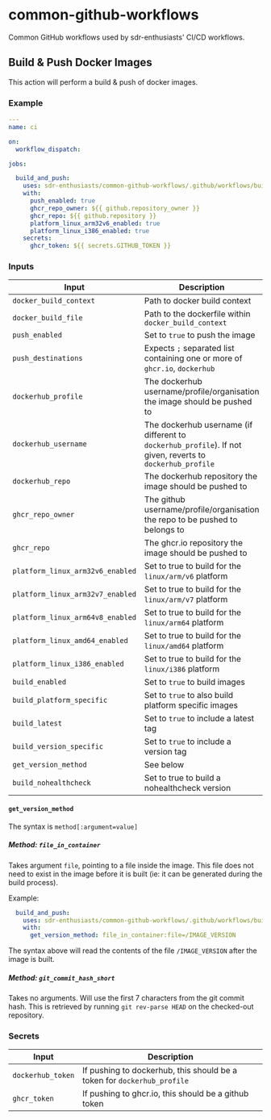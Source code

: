 # common-github-workflows

Common GitHub workflows used by sdr-enthusiasts' CI/CD workflows.

## Build & Push Docker Images

This action will perform a build & push of docker images.

### Example

```yaml
---
name: ci

on:
  workflow_dispatch:

jobs:

  build_and_push:
    uses: sdr-enthusiasts/common-github-workflows/.github/workflows/build_and_push_image.yml@main
    with:
      push_enabled: true
      ghcr_repo_owner: ${{ github.repository_owner }}
      ghcr_repo: ${{ github.repository }}
      platform_linux_arm32v6_enabled: true
      platform_linux_i386_enabled: true
    secrets:
      ghcr_token: ${{ secrets.GITHUB_TOKEN }}
```

### Inputs

| Input | Description | Required | Default |
| ----- | ----------- | -------- | ------- |
| `docker_build_context` | Path to docker build context | `false` | `.` |
| `docker_build_file` | Path to the dockerfile within `docker_build_context` | `false` | `./Dockerfile` |
| `push_enabled` | Set to `true` to push the image | `false` | `false` |
| `push_destinations` | Expects `;` separated list containing one or more of `ghcr.io`, `dockerhub` | `false` | `ghcr.io` |
| `dockerhub_profile` | The dockerhub username/profile/organisation the image should be pushed to | `false` | |
| `dockerhub_username` | The dockerhub username (if different to `dockerhub_profile`). If not given, reverts to `dockerhub_profile` | |
| `dockerhub_repo` | The dockerhub repository the image should be pushed to | `false` | |
| `ghcr_repo_owner` | The github username/profile/organisation the repo to be pushed to belongs to | `false` | |
| `ghcr_repo` | The ghcr.io repository the image should be pushed to | `false` | |
| `platform_linux_arm32v6_enabled` | Set to true to build for the `linux/arm/v6` platform | `false` | `false` |
| `platform_linux_arm32v7_enabled` | Set to true to build for the `linux/arm/v7` platform | `false` | `true` |
| `platform_linux_arm64v8_enabled` | Set to true to build for the `linux/arm64` platform | `false` | `true` |
| `platform_linux_amd64_enabled` | Set to true to build for the `linux/amd64` platform | `false` | `true` |
| `platform_linux_i386_enabled` | Set to true to build for the `linux/i386` platform | `false` | `false` |
| `build_enabled` | Set to `true` to build images | `false` | `true` |
| `build_platform_specific` | Set to `true` to also build platform specific images | `false` | `true` |
| `build_latest` | Set to `true` to include a latest tag | `false` | `true` |
| `build_version_specific` | Set to `true` to include a version tag | `false` | `true` |
| `get_version_method` | See below | `false` | `file_in_container:file=/IMAGE_VERSION` |
| `build_nohealthcheck` | Set to true to build a nohealthcheck version | `false` | `true` |

#### `get_version_method`

The syntax is `method[:argument=value]`

##### Method: `file_in_container`

Takes argument `file`, pointing to a file inside the image. This file does not need to exist in the image before it is built (ie: it can be generated during the build process).

Example:

```yaml
  build_and_push:
    uses: sdr-enthusiasts/common-github-workflows/.github/workflows/build_and_push_image.yml@main
    with:
      get_version_method: file_in_container:file=/IMAGE_VERSION
```

The syntax above will read the contents of the file `/IMAGE_VERSION` after the image is built.

##### Method: `git_commit_hash_short`

Takes no arguments. Will use the first 7 characters from the git commit hash. This is retrieved by running `git rev-parse HEAD` on the checked-out repository.

### Secrets

| Input | Description |
| ----- | ----------- |
| `dockerhub_token` | If pushing to dockerhub, this should be a token for `dockerhub_profile` |
| `ghcr_token` | If pushing to ghcr.io, this should be a github token |
